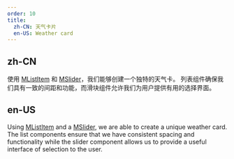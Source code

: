 ```yaml
---
order: 10
title:
  zh-CN: 天气卡片
  en-US: Weather card
---
```


## zh-CN

使用 [MListItem](/components/lists) 和 [MSlider](/components/sliders)，我们能够创建一个独特的天气卡。
列表组件确保我们具有一致的间距和功能，而滑块组件允许我们为用户提供有用的选择界面。

## en-US

Using [MListItem](/components/lists) and a [MSlider](/components/sliders), we are able to create a unique weather card.
The list components ensure that we have consistent spacing and functionality while the slider component allows us to
provide a useful interface of selection to the user.
